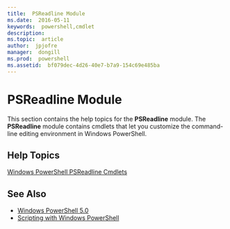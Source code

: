 ```yaml
---
title:  PSReadline Module
ms.date:  2016-05-11
keywords:  powershell,cmdlet
description:  
ms.topic:  article
author:  jpjofre
manager:  dongill
ms.prod:  powershell
ms.assetid:  bf079dec-4d26-40e7-b7a9-154c69e485ba
---
```


# PSReadline Module
This section contains the help topics for the **PSReadline** module. The **PSReadline** module contains cmdlets that let you customize the command-line editing environment in Windows PowerShell.

## Help Topics
[Windows PowerShell PSReadline Cmdlets](https://technet.microsoft.com/en-us/library/ed48e832-95f9-4577-bf56-a7e5aa9630ba)

## See Also
- [Windows PowerShell 5.0](Windows-PowerShell-5.0.md)
- [Scripting with Windows PowerShell](../../getting-started/fundamental/Scripting-with-Windows-PowerShell.md)

